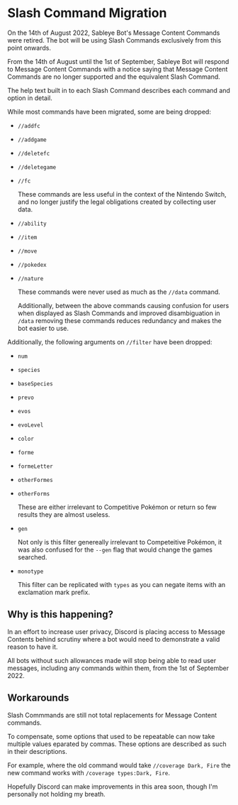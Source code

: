 # Slash Command Migration

On the 14th of August 2022, Sableye Bot's Message Content Commands were retired.
The bot will be using Slash Commands exclusively from this point onwards.

From the 14th of August until the 1st of September, Sableye Bot will respond to
Message Content Commands with a notice saying that Message Content Commands are
no longer supported and the equivalent Slash Command.

The help text built in to each Slash Command describes each command and
option in detail.

While most commands have been migrated, some are being dropped:

- `//addfc`
- `//addgame`
- `//deletefc`
- `//deletegame`
- `//fc`

    These commands are less useful in the context of the Nintendo Switch, and
    no longer justify the legal obligations created by collecting user data.

- `//ability`
- `//item`
- `//move`
- `//pokedex`
- `//nature`

    These commands were never used as much as the `//data` command.

    Additionally, between the above commands causing confusion for users when
    displayed as Slash Commands and improved disambiguation in `/data` removing
    these commands reduces redundancy and makes the bot easier to use.

Additionally, the following arguments on `//filter` have been dropped:

- `num`
- `species`
- `baseSpecies`
- `prevo`
- `evos`
- `evoLevel`
- `color`
- `forme`
- `formeLetter`
- `otherFormes`
- `otherForms`

    These are either irrelevant to Competitive Pokémon or return so few results
    they are almost useless.

- `gen`

    Not only is this filter genereally irrelevant to Competeitive Pokémon, it
    was also confused for the `--gen` flag that would change the games searched.

- `monotype`

    This filter can be replicated with `types` as you can negate items with
    an exclamation mark prefix.

## Why is this happening?

In an effort to increase user privacy, Discord is placing access to Message
Contents behind scrutiny where a bot would need to demonstrate a valid reason
to have it.

All bots without such allowances made will stop being able to read user
messages, including any commands within them, from the 1st of September 2022.

## Workarounds

Slash Commmands are still not total replacements for Message Content commands.

To compensate, some options that used to be repeatable can now take multiple
values eparated by commas. These options are described as such in their
descriptions.

For example, where the old command would take `//coverage Dark, Fire`
the new command works with `/coverage types:Dark, Fire`.

Hopefully Discord can make improvements in this area soon, though I'm personally
not holding my breath.


